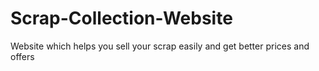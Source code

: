 # Scrap-Collection-Website
Website which helps you sell your scrap easily and get better prices and offers
